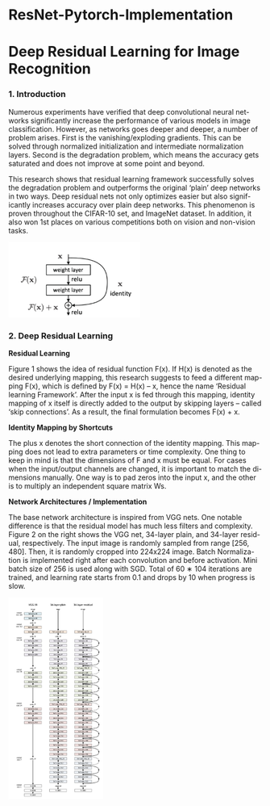 # ResNet-Pytorch-Implementation

# Deep Residual Learning for Image Recognition

### 1. Introduction 

Numerous experiments have verified that deep convolutional neural net- works significantly increase the performance of various models in image classification. However, as networks goes deeper and deeper, a number of problem arises. First is the vanishing/exploding gradients. This can be solved through normalized initialization and intermediate normalization layers. Second is the degradation problem, which means the accuracy gets saturated and does not improve at some point and beyond.

This research shows that residual learning framework successfully solves the degradation problem and outperforms the original ‘plain’ deep networks in two ways. Deep residual nets not only optimizes easier but also signif- icantly increases accuracy over plain deep networks. This phenomenon is proven throughout the CIFAR-10 set, and ImageNet dataset. In addition, it also won 1st places on various competitions both on vision and non-vision tasks.

<img src="figure/Residual.png" height="150"/>

### 2. Deep Residual Learning 

**Residual Learning**

Figure 1 shows the idea of residual function F(x). If H(x) is denoted as the desired underlying mapping, this research suggests to feed a different map- ping F(x), which is defined by F(x) = H(x) – x, hence the name ‘Residual learning Framework’. After the input x is fed through this mapping, identity mapping of x itself is directly added to the output by skipping layers – called ‘skip connections’. As a result, the final formulation becomes F(x) + x.

**Identity Mapping by Shortcuts**

The plus x denotes the short connection of the identity mapping. This map- ping does not lead to extra parameters or time complexity. One thing to keep in mind is that the dimensions of F and x must be equal. For cases when the input/output channels are changed, it is important to match the di- mensions manually. One way is to pad zeros into the input x, and the other is to multiply an independent square matrix Ws.

**Network Architectures / Implementation**

The base network architecture is inspired from VGG nets. One notable difference is that the residual model has much less filters and complexity. Figure 2 on the right shows the VGG net, 34-layer plain, and 34-layer resid- ual, respectively. The input image is randomly sampled from range [256, 480]. Then, it is randomly cropped into 224x224 image. Batch Normaliza- tion is implemented right after each convolution and before activation. Mini batch size of 256 is used along with SGD. Total of 60 ∗ 104 iterations are trained, and learning rate starts from 0.1 and drops by 10 when progress is slow.

<img src="figure/Model.png" height="400"/>

